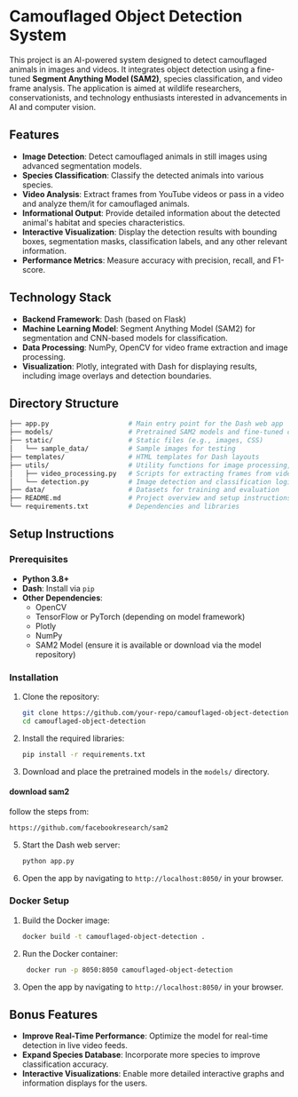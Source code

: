 # Camouflaged Object Detection System

This project is an AI-powered system designed to detect camouflaged animals in images and videos. It integrates object detection using a fine-tuned **Segment Anything Model (SAM2)**, species classification, and video frame analysis. The application is aimed at wildlife researchers, conservationists, and technology enthusiasts interested in advancements in AI and computer vision.

## Features

- **Image Detection**: Detect camouflaged animals in still images using advanced segmentation models.
- **Species Classification**: Classify the detected animals into various species.
- **Video Analysis**: Extract frames from YouTube videos or pass in a video and analyze them/it for camouflaged animals.
- **Informational Output**: Provide detailed information about the detected animal's habitat and species characteristics.
- **Interactive Visualization**: Display the detection results with bounding boxes, segmentation masks, classification labels, and any other relevant information.
- **Performance Metrics**: Measure accuracy with precision, recall, and F1-score.

## Technology Stack

- **Backend Framework**: Dash (based on Flask)
- **Machine Learning Model**: Segment Anything Model (SAM2) for segmentation and CNN-based models for classification.
- **Data Processing**: NumPy, OpenCV for video frame extraction and image processing.
- **Visualization**: Plotly, integrated with Dash for displaying results, including image overlays and detection boundaries.

## Directory Structure

```bash
├── app.py                    # Main entry point for the Dash web app
├── models/                   # Pretrained SAM2 models and fine-tuned classification models
├── static/                   # Static files (e.g., images, CSS)
│   └── sample_data/          # Sample images for testing
├── templates/                # HTML templates for Dash layouts
├── utils/                    # Utility functions for image processing, classification, etc.
│   ├── video_processing.py   # Scripts for extracting frames from videos
│   └── detection.py          # Image detection and classification logic
├── data/                     # Datasets for training and evaluation
├── README.md                 # Project overview and setup instructions
└── requirements.txt          # Dependencies and libraries
```

## Setup Instructions

### Prerequisites

- **Python 3.8+**
- **Dash**: Install via `pip`
- **Other Dependencies**:
  - OpenCV
  - TensorFlow or PyTorch (depending on model framework)
  - Plotly
  - NumPy
  - SAM2 Model (ensure it is available or download via the model repository)

### Installation

1. Clone the repository:

   ```bash
   git clone https://github.com/your-repo/camouflaged-object-detection.git
   cd camouflaged-object-detection
   ```

2. Install the required libraries:

   ```bash
   pip install -r requirements.txt
   ```

3. Download and place the pretrained models in the `models/` directory.

#### download sam2
   
follow the steps from: 
   ```bash
   https://github.com/facebookresearch/sam2
   ```

5. Start the Dash web server:

   ```bash
   python app.py
   ```

5. Open the app by navigating to `http://localhost:8050/` in your browser.

### Docker Setup

1. Build the Docker image:

   ```bash
   docker build -t camouflaged-object-detection .
   ```

2. Run the Docker container:

   ```bash
    docker run -p 8050:8050 camouflaged-object-detection
    ```

3. Open the app by navigating to `http://localhost:8050/` in your browser.


## Bonus Features

- **Improve Real-Time Performance**: Optimize the model for real-time detection in live video feeds.
- **Expand Species Database**: Incorporate more species to improve classification accuracy.
- **Interactive Visualizations**: Enable more detailed interactive graphs and information displays for the users.